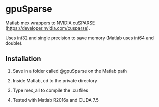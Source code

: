 # gpuSparse

Matlab mex wrappers to NVIDIA cuSPARSE (https://developer.nvidia.com/cusparse).


Uses int32 and single precision to save memory (Matlab uses int64 and double).


## Installation


1. Save in a folder called @gpuSparse on the Matlab path

2. Inside Matlab, cd to the private directory

3. Type mex_all to compile the .cu files

4. Tested with Matlab R2016a and CUDA 7.5

